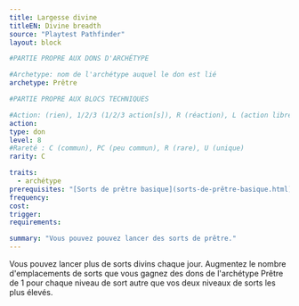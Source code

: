 ```yaml
---
title: Largesse divine
titleEN: Divine breadth
source: "Playtest Pathfinder"
layout: block

#PARTIE PROPRE AUX DONS D'ARCHÉTYPE

#Archetype: nom de l'archétype auquel le don est lié
archetype: Prêtre

#PARTIE PROPRE AUX BLOCS TECHNIQUES

#Action: (rien), 1/2/3 (1/2/3 action[s]), R (réaction), L (action libre)
action: 
type: don
level: 8
#Rareté : C (commun), PC (peu commun), R (rare), U (unique)
rarity: C

traits:
  - archétype
prerequisites: "[Sorts de prêtre basique](sorts-de-prêtre-basique.html)"
frequency:
cost:
trigger:
requirements:

summary: "Vous pouvez pouvez lancer des sorts de prêtre."
---
```


Vous pouvez lancer plus de sorts divins chaque jour. Augmentez le nombre d'emplacements de sorts que vous gagnez des dons de l'archétype Prêtre de 1 pour chaque niveau de sort autre que vos deux niveaux de sorts les plus élevés.